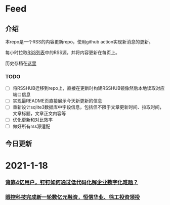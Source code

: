 # Feed

## 介绍

本repo是一个RSS的内容更新repo，使用github action实现新消息的更新。

每小时拉取[RSS列表](./list.txt)中的RSS源，并将内容更新在每页上。

历史存档在[这里](./ARCHIVED.md)

### TODO

- [ ] 将RSSHUB迁移到repo上，直接在更新时构建RSSHUB镜像然后本地读取对应端口信息
- [ ] 实现最README页直接展示今天新更新的信息
- [ ] 重新设计sqlite3数据库中字段信息，包括但不限于文章更新时间、拉取时间，文章标题，文章正文内容等
- [ ] 优化更新和对比效率
- [ ] 做好所有rss源适配

## 今日更新

# 2021-1-18

### [背靠4亿用户，钉钉如何通过低代码化解企业数字化难题？](https://www.jiqizhixin.com/articles/2021-01-18-2)

 

### [眼控科技完成新一轮数亿元融资，恒信华业、徐工投资领投](https://www.jiqizhixin.com/articles/2021-01-18)

 